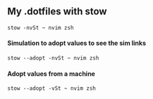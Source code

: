 ## My .dotfiles with stow

`stow -nvSt ~ nvim zsh`

#### Simulation to adopt values to see the sim links

`stow --adopt -nvSt ~ nvim zsh`

#### Adopt values from a machine

`stow --adopt -vSt ~ nvim zsh`
